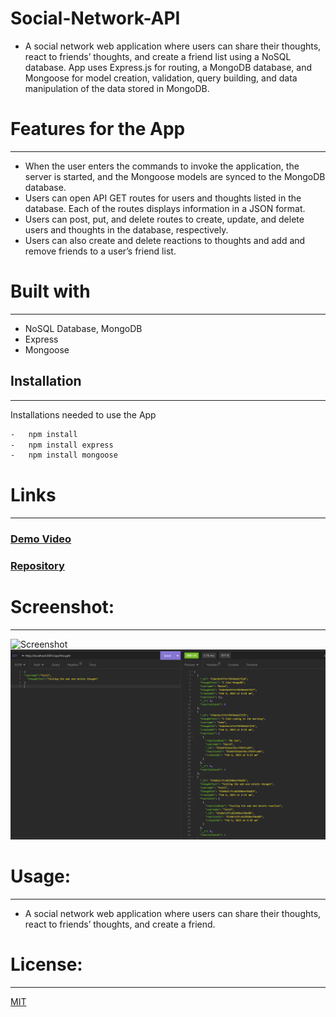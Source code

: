 

# Social-Network-API
-	A social network web application where users can share their thoughts, react to friends’ thoughts, and create a friend list using a NoSQL database. App uses Express.js for routing, a MongoDB database, and Mongoose for model creation, validation, query building, and data manipulation of the data stored in MongoDB.
# Features for the App 
-----------------------------------------------------------------------  
-	When the user enters the commands to invoke the application, the server is started, and the Mongoose models are synced to the MongoDB database.
-	Users can open API GET routes for users and thoughts listed in the database. Each of the routes displays information in a JSON format.
- Users can post, put, and delete routes to create, update, and delete users and thoughts in the database, respectively. 
- Users can also create and delete reactions to thoughts and add and remove friends to a user’s friend list.
# Built with
-----------------------------------------------------------------------
-	NoSQL Database, MongoDB
-	Express
-	Mongoose 
## Installation
-----------------------------------------------------------------------

Installations needed to use the App 
```bash
-	npm install 
-	npm install express
-	npm install mongoose
```
# Links
-----------------------------------------------------------------------
### [Demo Video](https://youtu.be/rMnoTxdJhcQ)
### [Repository](https://github.com/Micky-Ad/Social-Network-API)


# Screenshot:
----------------------------------------------------------------------

  ![Screenshot]()
 ![Screenshot](assets/ThoughtSampleScreenShot.PNG)

# Usage:
----------------------------------------------------------------------
-	A social network web application where users can share their thoughts, react to friends’ thoughts, and create a friend.

# License:
-----------------------------------------------------------------------
[MIT](https://choosealicense.com/licenses/mit/)


